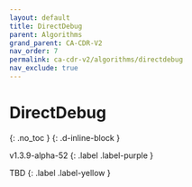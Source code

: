 ```yaml
---
layout: default
title: DirectDebug
parent: Algorithms
grand_parent: CA-CDR-V2
nav_order: 7
permalink: ca-cdr-v2/algorithms/directdebug
nav_exclude: true
---
```


# DirectDebug
{: .no_toc }
{: .d-inline-block }

v1.3.9-alpha-52
{: .label .label-purple }

TBD
{: .label .label-yellow }